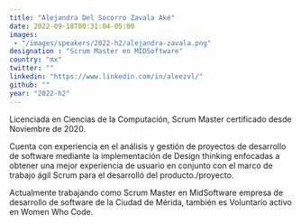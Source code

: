 ```yaml
---
title: "Alejandra Del Socorro Zavala Aké"
date: 2022-09-18T00:31:04-05:00
images: 
 - "/images/speakers/2022-h2/alejandra-zavala.png"
designation : "Scrum Master en MIDSoftware"
country: "mx"
twitter: ""
linkedin: "https://www.linkedin.com/in/aleezvl/"
github: ""
year: "2022-h2"
---
```


Licenciada en Ciencias de la Computación, Scrum Master certificado desde Noviembre de 2020.

Cuenta con experiencia en el análisis y gestión de proyectos de desarrollo de software mediante la implementación de Design thinking enfocadas a obtener una mejor experiencia de usuario en conjunto con el marco de trabajo ágil Scrum para el desarrolló del producto./proyecto.

Actualmente trabajando como Scrum Master en MidSoftware empresa de desarrollo de software 
de la Ciudad de Mérida, también es Voluntario activo en Women Who Code.

